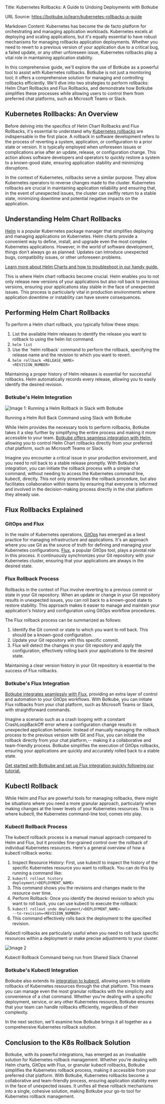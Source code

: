 Title: Kubernetes Rollbacks: A Guide to Undoing Deployments with Botkube

URL Source: https://botkube.io/learn/kubernetes-rollbacks-a-guide

Markdown Content:
Kubernetes has become the de facto platform for orchestrating and managing application workloads. Kubernetes excels at deploying and scaling applications, but it's equally essential to have robust mechanisms for managing rollbacks application deployments. Whether you need to revert to a previous version of your application due to a critical bug, a failed update, or any other unforeseen issue, Kubernetes rollbacks play a vital role in maintaining application stability.

In this comprehensive guide, we'll explore the use of Botkube as a powerful tool to assist with Kubernetes rollbacks. Botkube is not just a monitoring tool; it offers a comprehensive solution for managing and controlling rollbacks efficiently. We'll dive into two strategies to perform rollbacks: Helm Chart Rollbacks and Flux Rollbacks, and demonstrate how Botkube simplifies these processes while allowing users to control them from preferred chat platforms, such as Microsoft Teams or Slack.

Kubernetes Rollbacks: An Overview
---------------------------------

Before delving into the specifics of Helm Chart Rollbacks and Flux Rollbacks, it's essential to understand why [Kubernetes rollbacks](https://kubernetes.io/docs/concepts/workloads/controllers/deployment/#rolling-back-a-deployment) are indispensable in the first place. A rollback in software development refers to the process of reverting a system, application, or configuration to a prior state or version. It is typically employed when unforeseen issues or complications arise after an update, release, or configuration change. This action allows software developers and operators to quickly restore a system to a known-good state, ensuring application stability and minimizing disruptions.

In the context of Kubernetes, rollbacks serve a similar purpose. They allow Kubernetes operators to reverse changes made to the cluster. Kubernetes rollbacks are crucial in maintaining application reliability and ensuring that, in the event of unexpected issues, the cluster can swiftly return to a stable state, minimizing downtime and potential negative impacts on the application.

Understanding Helm Chart Rollbacks
----------------------------------

[Helm](https://helm.sh/) is a popular Kubernetes package manager that simplifies deploying and managing applications on Kubernetes. Helm charts provide a convenient way to define, install, and upgrade even the most complex Kubernetes applications. However, in the world of software development, things don't always go as planned. Updates can introduce unexpected bugs, compatibility issues, or other unforeseen problems.

[Learn more about Helm Charts and how to troubleshoot in our handy guide.](https://botkube.io/learn/helm-charts)

This is where Helm chart rollbacks become crucial. Helm enables you to not only release new versions of your applications but also roll back to previous versions, ensuring your applications stay stable in the face of unexpected issues. This process is particularly vital in production environments where application downtime or instability can have severe consequences.

Performing Helm Chart Rollbacks
-------------------------------

To perform a Helm chart rollback, you typically follow these steps:

1.  List the available Helm releases to identify the release you want to rollback to using the helm list command.
2.  <code>helm list</code>
3.  Use the \`helm rollback\` command to perform the rollback, specifying the release name and the revision to which you want to revert.
4.  <code>helm rollback <RELEASE\_NAME> <REVISION\_NUMBER></code>

Maintaining a proper history of Helm releases is essential for successful rollbacks. Helm automatically records every release, allowing you to easily identify the desired revision.

### Botkube's Helm Integration

![Image 1: Running a Helm Rollback in Slack with Botkube](https://cdn.prod.website-files.com/634fabb21508d6c9db9bc46f/65380a2ae699bc95b6523c00_helm%20(1).gif)

Running a Helm Roll Back Command using Slack with Botkube

While Helm provides the necessary tools to perform rollbacks, Botkube takes it a step further by simplifying the entire process and making it more accessible to your team. [Botkube offers seamless integration with Helm](https://botkube.io/integration/helm), allowing you to control Helm Chart rollbacks directly from your preferred chat platform, such as Microsoft Teams or Slack.

Imagine you encounter a critical issue in your production environment, and you need to roll back to a stable release promptly. With Botkube's integration, you can initiate the rollback process with a simple chat command, without needing to access the Kubernetes command line, kubectl, directly. This not only streamlines the rollback procedure, but also facilitates collaboration within teams by ensuring that everyone is informed and involved in the decision-making process directly in the chat platform they already use.

Flux Rollbacks Explained
------------------------

### GitOps and Flux

In the realm of Kubernetes operations, [GitOps](https://www.gitops.tech/) has emerged as a best practice for managing infrastructure and applications. It's an approach where you use Git as the source of truth for defining and managing your Kubernetes configurations. [Flux](https://botkube.io/integration/botkube-flux-kubernetes-integration), a popular GitOps tool, plays a pivotal role in this process. It continuously synchronizes your Git repository with your Kubernetes cluster, ensuring that your applications are always in the desired state.

### Flux Rollback Process

Rollbacks in the context of Flux involve reverting to a previous commit or state in your Git repository. When an update or change in your Git repository results in unexpected issues, you can roll back to a known-good state to restore stability. This approach makes it easier to manage and maintain your application's history and configuration using GitOps workflow procedures.

The Flux rollback process can be summarized as follows:

1.  Identify the Git commit or state to which you want to roll back. This should be a known-good configuration.
2.  Update your Git repository with this specific commit.
3.  Flux will detect the changes in your Git repository and apply the configuration, effectively rolling back your applications to the desired state.

Maintaining a clear version history in your Git repository is essential to the success of Flux rollbacks.

### Botkube's Flux Integration

[Botkube integrates seamlessly with Flux](https://botkube.io/blog/introducing-botkubes-integration-with-flux), providing an extra layer of control and automation to your GitOps workflows. With Botkube, you can initiate Flux rollbacks from your chat platform, such as Microsoft Teams or Slack, with straightforward commands.

Imagine a scenario such as a crash looping with a constant CrashLoopBackOff error where a configuration change results in unexpected application behavior. Instead of manually managing the rollback process to the previous version with Git and Flux, you can initiate the rollback directly from your chat platform,-- making it a collaborative and team-friendly process. Botkube simplifies the execution of GitOps rollbacks, ensuring your applications are quickly and accurately rolled back to a stable state.

[Get started with Botkube and set up Flux integration quickly following our tutorial.](https://botkube.io/blog/streamlining-gitops-with-the-botkube-flux-plugin)

Kubectl Rollback
----------------

While Helm and Flux are powerful tools for managing rollbacks, there might be situations where you need a more granular approach, particularly when making changes at the lower levels of your Kubernetes resources. This is where kubectl, the Kubernetes command-line tool, comes into play.

### Kubectl Rollback Process

The kubectl rollback process is a manual manual approach compared to Helm and Flux, but it provides fine-grained control over the rollback of individual Kubernetes resources. Here's a general overview of how a kubectl rollback works:

1.  Inspect Resource History: First, use kubectl to inspect the history of the specific Kubernetes resource you want to rollback. You can do this by running a command like:
2.  <code>kubectl rollout history deployment/<DEPLOYMENT\_NAME></code>
3.  This command shows you the revisions and changes made to the resource over time.
4.  Perform Rollback: Once you identify the desired revision to which you want to roll back, you can use kubectl to execute the rollback:
5.  <code>kubectl rollout undo deployment/<DEPLOYMENT\_NAME> --to-revision=<REVISION\_NUMBER> </code>
6.  This command effectively rolls back the deployment to the specified revision.

Kubectl rollbacks are particularly useful when you need to roll back specific resources within a deployment or make precise adjustments to your cluster.

![Image 2](https://cdn.prod.website-files.com/634fabb21508d6c9db9bc46f/653aaa45a423d53622d283b7_kubectl_rollback.gif)

Kubectl Rollback Command being run from Shared Slack Channel

### Botkube's Kubectl Integration

Botkube also extends its [integration to kubectl](https://docs.botkube.io/usage/executor/kubectl), allowing users to initiate rollbacks of Kubernetes resources through the chat platform. This means you can manage even the most granular rollbacks with the simplicity and convenience of a chat command. Whether you're dealing with a specific deployment, service, or any other Kubernetes resource, Botkube ensures that your team can handle rollbacks efficiently, regardless of their complexity.

In the next section, we'll examine how Botkube brings it all together as a comprehensive Kubernetes rollback solution.

Conclusion to the K8s Rollback Solution
---------------------------------------

Botkube, with its powerful integrations, has emerged as an invaluable solution for Kubernetes rollback management. Whether you're dealing with Helm charts, GitOps with Flux, or granular kubectl rollbacks, Botkube simplifies the Kubernetes rollback process, making it accessible from your preferred chat platform. With Botkube, Kubernetes rollbacks become a collaborative and team-friendly process, ensuring application stability even in the face of unexpected issues. It unifies all these rollback mechanisms into a single, cohesive solution, making Botkube your go-to tool for Kubernetes rollback management.

